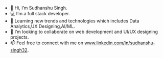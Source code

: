 - 👋 Hi, I’m Sudhanshu Singh.
- 💻 I’m a full stack developer.
- 🌱 Learning new trends and technologies which includes Data Analytics,UX Designing,AI/ML.
- 👀 I’m looking to collaborate on web development and UI/UX designing projects.
- 📫 Feel free to connect with me on www.linkedin.com/in/sudhanshu-singh32.

<!---
sudhanshusingh-g/sudhanshusingh-g is a ✨ special ✨ repository because its `README.md` (this file) appears on your GitHub profile.
You can click the Preview link to take a look at your changes.
--->
